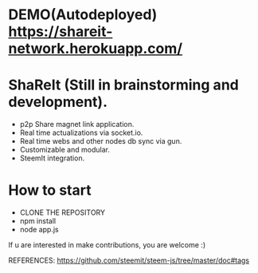 # DEMO(Autodeployed) https://shareit-network.herokuapp.com/

# ShaReIt (Still in brainstorming and development).
  - p2p Share magnet link application.
  - Real time actualizations via socket.io.
  - Real time webs and other nodes db sync via gun.
  - Customizable and modular.
  - SteemIt integration.
  
# How to start

  - CLONE THE REPOSITORY
  - npm install
  - node app.js

If u are interested in make contributions, you are welcome :)


REFERENCES:
https://github.com/steemit/steem-js/tree/master/doc#tags
